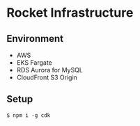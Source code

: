 # Rocket Infrastructure

## Environment

- AWS
- EKS Fargate
- RDS Aurora for MySQL
- CloudFront S3 Origin

## Setup

```
$ npm i -g cdk
```
